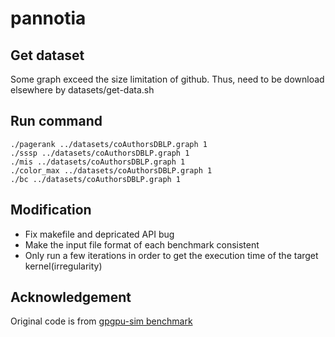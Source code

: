# pannotia
## Get dataset
Some graph exceed the size limitation of github. Thus, need to be download elsewhere by datasets/get-data.sh

## Run command
```
./pagerank ../datasets/coAuthorsDBLP.graph 1
./sssp ../datasets/coAuthorsDBLP.graph 1
./mis ../datasets/coAuthorsDBLP.graph 1
./color_max ../datasets/coAuthorsDBLP.graph 1
./bc ../datasets/coAuthorsDBLP.graph 1
```

## Modification
* Fix makefile and depricated API  bug
* Make the input file format of each benchmark consistent
* Only run a few iterations in order to get the execution time of the target kernel(irregularity)

## Acknowledgement
Original code is from [gpgpu-sim benchmark](https://github.com/gpgpu-sim/gpgpu-sim_simulations/tree/master/benchmarks/src/cuda/pannotia)

